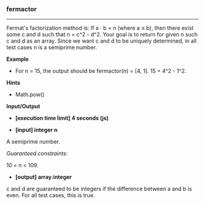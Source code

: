 ### fermactor
---
Fermat's factorization method is:
If a · b = n  (where a ≤ b), then there exist some c and d such that n = c^2 - d^2.
Your goal is to return for given n such c and d as an array.
Since we want c and d to be uniquely determined, in all test cases n is a semiprime number.

**Example**

- For n = 15, the output should be
fermactor(n) = [4, 1].
15 = 4^2 - 1^2.

**Hints**
-   Math.pow()

**Input/Output**

- **[execution time limit] 4 seconds (js)**

- **[input] integer n**

A semiprime number.

*Guaranteed constraints:*

10 < n < 109.

- **[output] array.integer**

c and d are guaranteed to be integers if the difference between a and b is even. For all test cases, this is true.
